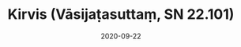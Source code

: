 ---
layout: page
title: 'Kirvis (Vāsijaṭasuttaṃ, SN 22.101)'
category: susijusios suttos
index: Meditacija
sortIndex: 22101
date: 2020-09-22
tags: Meditacija
suttacentral: sn22.101
---